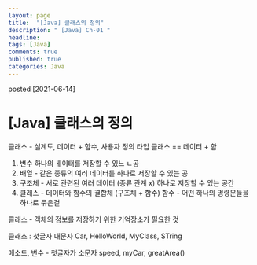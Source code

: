 ```yaml
---
layout: page
title:  "[Java] 클래스의 정의"
description: " [Java] Ch-01 "
headline: 
tags: [Java]
comments: true
published: true
categories: Java
---
```

posted [2021-06-14] 

# [Java] 클래스의 정의
클래스 - 설계도, 데이터 + 함수, 사용자 정의 타입
클래스 == 데이터 + 함
1. 변수 하나의 ㅔ이터를 저장할 수 있느 ㄴ공
2. 배열 - 같은 종류의 여러 데이터를 하나로 저장할 수 있는 공
3. 구조체 - 서로 관련된 여러 데이터 (종류 관계 x) 하나로 저장할 수 있는 공간 
4. 클래스 - 데이터와 함수의 결합체 (구조체 + 함수)
함수 - 어떤 하나의 명령문들을 하나로 묶은걸

클래스 - 객체의 정보를 저장하기 위한 기억장소가 필요한 것

클래스 : 첫글자 대문자
Car, HelloWorld, MyClass, STring

메소드, 변수 - 첫글자가 소문자
speed, myCar, greatArea()

